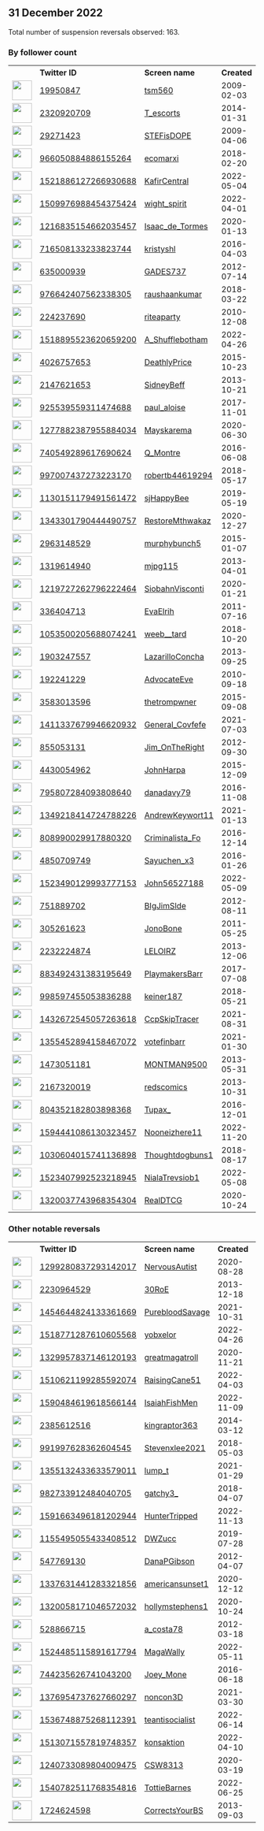 
## 31 December 2022
Total number of suspension reversals observed: 163.

### By follower count
<table><tr><th></th><th align="left">Twitter ID</th><th align="left">Screen name</th>
<th align="left">Created</th><th align="left">Status</th><th align="left">Suspended</th><th align="left">Followers</th>
<tr><td><a href="https://pbs.twimg.com/profile_images/1333756801356095490/Z8sTXXxf_normal.jpg"><img src="https://pbs.twimg.com/profile_images/1333756801356095490/Z8sTXXxf_normal.jpg" width="40px" height="40px" align="center"/></a></td><td><a href="https://twitter.com/intent/user?user_id=19950847">19950847</a></td><td><a href="https://twitter.com/tsm560">tsm560</a></td><td>2009-02-03</td><td align="center"></td><td></td><td>54053</td></tr>
<tr><td><a href="https://pbs.twimg.com/profile_images/1640099738388254726/rLY9IUl8_normal.jpg"><img src="https://pbs.twimg.com/profile_images/1640099738388254726/rLY9IUl8_normal.jpg" width="40px" height="40px" align="center"/></a></td><td><a href="https://twitter.com/intent/user?user_id=2320920709">2320920709</a></td><td><a href="https://twitter.com/T_escorts">T_escorts</a></td><td>2014-01-31</td><td align="center"></td><td>2022-11-16</td><td>46185</td></tr>
<tr><td><a href="https://pbs.twimg.com/profile_images/1609295853902086147/c-hljLX9_normal.jpg"><img src="https://pbs.twimg.com/profile_images/1609295853902086147/c-hljLX9_normal.jpg" width="40px" height="40px" align="center"/></a></td><td><a href="https://twitter.com/intent/user?user_id=29271423">29271423</a></td><td><a href="https://twitter.com/STEFisDOPE">STEFisDOPE</a></td><td>2009-04-06</td><td align="center"></td><td></td><td>32811</td></tr>
<tr><td><a href="https://pbs.twimg.com/profile_images/1430470345161691137/HtOR2tnI_normal.jpg"><img src="https://pbs.twimg.com/profile_images/1430470345161691137/HtOR2tnI_normal.jpg" width="40px" height="40px" align="center"/></a></td><td><a href="https://twitter.com/intent/user?user_id=966050884886155264">966050884886155264</a></td><td><a href="https://twitter.com/ecomarxi">ecomarxi</a></td><td>2018-02-20</td><td align="center"></td><td>2022-12-26</td><td>25771</td></tr>
<tr><td><a href="https://pbs.twimg.com/profile_images/1627267551720865794/GLTa35re_normal.jpg"><img src="https://pbs.twimg.com/profile_images/1627267551720865794/GLTa35re_normal.jpg" width="40px" height="40px" align="center"/></a></td><td><a href="https://twitter.com/intent/user?user_id=1521886127266930688">1521886127266930688</a></td><td><a href="https://twitter.com/KafirCentral">KafirCentral</a></td><td>2022-05-04</td><td align="center">🚫</td><td>2022-07-06</td><td>15491</td></tr>
<tr><td><a href="https://pbs.twimg.com/profile_images/1511655226381684740/phALBy-Z_normal.jpg"><img src="https://pbs.twimg.com/profile_images/1511655226381684740/phALBy-Z_normal.jpg" width="40px" height="40px" align="center"/></a></td><td><a href="https://twitter.com/intent/user?user_id=1509976988454375424">1509976988454375424</a></td><td><a href="https://twitter.com/wight_spirit">wight_spirit</a></td><td>2022-04-01</td><td align="center"></td><td>2022-12-28</td><td>10854</td></tr>
<tr><td><a href="https://pbs.twimg.com/profile_images/1509955299699998726/jbi7iNsU_normal.jpg"><img src="https://pbs.twimg.com/profile_images/1509955299699998726/jbi7iNsU_normal.jpg" width="40px" height="40px" align="center"/></a></td><td><a href="https://twitter.com/intent/user?user_id=1216835154662035457">1216835154662035457</a></td><td><a href="https://twitter.com/Isaac_de_Tormes">Isaac_de_Tormes</a></td><td>2020-01-13</td><td align="center"></td><td>2022-06-27</td><td>9754</td></tr>
<tr><td><a href="https://pbs.twimg.com/profile_images/1281645561402126337/CX3BFue0_normal.jpg"><img src="https://pbs.twimg.com/profile_images/1281645561402126337/CX3BFue0_normal.jpg" width="40px" height="40px" align="center"/></a></td><td><a href="https://twitter.com/intent/user?user_id=716508133233823744">716508133233823744</a></td><td><a href="https://twitter.com/kristyshl">kristyshl</a></td><td>2016-04-03</td><td align="center"></td><td>2022-11-15</td><td>7481</td></tr>
<tr><td><a href="https://pbs.twimg.com/profile_images/929266389420007424/11Q-dtIz_normal.jpg"><img src="https://pbs.twimg.com/profile_images/929266389420007424/11Q-dtIz_normal.jpg" width="40px" height="40px" align="center"/></a></td><td><a href="https://twitter.com/intent/user?user_id=635000939">635000939</a></td><td><a href="https://twitter.com/GADES737">GADES737</a></td><td>2012-07-14</td><td align="center"></td><td>2022-10-05</td><td>5566</td></tr>
<tr><td><a href="https://pbs.twimg.com/profile_images/1601961650457784320/1NxbVrIb_normal.jpg"><img src="https://pbs.twimg.com/profile_images/1601961650457784320/1NxbVrIb_normal.jpg" width="40px" height="40px" align="center"/></a></td><td><a href="https://twitter.com/intent/user?user_id=976642407562338305">976642407562338305</a></td><td><a href="https://twitter.com/raushaankumar">raushaankumar</a></td><td>2018-03-22</td><td align="center"></td><td>2022-11-08</td><td>5525</td></tr>
<tr><td><a href="https://pbs.twimg.com/profile_images/488513095958933505/N60JzzH__normal.png"><img src="https://pbs.twimg.com/profile_images/488513095958933505/N60JzzH__normal.png" width="40px" height="40px" align="center"/></a></td><td><a href="https://twitter.com/intent/user?user_id=224237690">224237690</a></td><td><a href="https://twitter.com/riteaparty">riteaparty</a></td><td>2010-12-08</td><td align="center"></td><td>2022-02-14</td><td>5436</td></tr>
<tr><td><a href="https://pbs.twimg.com/profile_images/1655634495444246528/wtJnjrP7_normal.jpg"><img src="https://pbs.twimg.com/profile_images/1655634495444246528/wtJnjrP7_normal.jpg" width="40px" height="40px" align="center"/></a></td><td><a href="https://twitter.com/intent/user?user_id=1518895523620659200">1518895523620659200</a></td><td><a href="https://twitter.com/A_Shufflebotham">A_Shufflebotham</a></td><td>2022-04-26</td><td align="center"></td><td>2022-12-21</td><td>5164</td></tr>
<tr><td><a href="https://pbs.twimg.com/profile_images/1636823473254289409/35RsDp0S_normal.jpg"><img src="https://pbs.twimg.com/profile_images/1636823473254289409/35RsDp0S_normal.jpg" width="40px" height="40px" align="center"/></a></td><td><a href="https://twitter.com/intent/user?user_id=4026757653">4026757653</a></td><td><a href="https://twitter.com/DeathlyPrice">DeathlyPrice</a></td><td>2015-10-23</td><td align="center"></td><td></td><td>4281</td></tr>
<tr><td><a href="https://pbs.twimg.com/profile_images/1658672505769304064/xmgslnDZ_normal.jpg"><img src="https://pbs.twimg.com/profile_images/1658672505769304064/xmgslnDZ_normal.jpg" width="40px" height="40px" align="center"/></a></td><td><a href="https://twitter.com/intent/user?user_id=2147621653">2147621653</a></td><td><a href="https://twitter.com/SidneyBeff">SidneyBeff</a></td><td>2013-10-21</td><td align="center"></td><td>2022-09-10</td><td>4001</td></tr>
<tr><td><a href="https://pbs.twimg.com/profile_images/983208857764757504/_WZlFRLG_normal.jpg"><img src="https://pbs.twimg.com/profile_images/983208857764757504/_WZlFRLG_normal.jpg" width="40px" height="40px" align="center"/></a></td><td><a href="https://twitter.com/intent/user?user_id=925539559311474688">925539559311474688</a></td><td><a href="https://twitter.com/paul_aloise">paul_aloise</a></td><td>2017-11-01</td><td align="center"></td><td></td><td>3838</td></tr>
<tr><td><a href="https://pbs.twimg.com/profile_images/1616939325458972683/UJou8vYG_normal.jpg"><img src="https://pbs.twimg.com/profile_images/1616939325458972683/UJou8vYG_normal.jpg" width="40px" height="40px" align="center"/></a></td><td><a href="https://twitter.com/intent/user?user_id=1277882387955884034">1277882387955884034</a></td><td><a href="https://twitter.com/Mayskarema">Mayskarema</a></td><td>2020-06-30</td><td align="center"></td><td>2022-12-20</td><td>3824</td></tr>
<tr><td><a href="https://pbs.twimg.com/profile_images/1621694732278661122/x9eVYxAU_normal.jpg"><img src="https://pbs.twimg.com/profile_images/1621694732278661122/x9eVYxAU_normal.jpg" width="40px" height="40px" align="center"/></a></td><td><a href="https://twitter.com/intent/user?user_id=740549289617690624">740549289617690624</a></td><td><a href="https://twitter.com/Q_Montre">Q_Montre</a></td><td>2016-06-08</td><td align="center"></td><td></td><td>3276</td></tr>
<tr><td><a href="https://pbs.twimg.com/profile_images/1661273983654719488/QL7HRQJ3_normal.jpg"><img src="https://pbs.twimg.com/profile_images/1661273983654719488/QL7HRQJ3_normal.jpg" width="40px" height="40px" align="center"/></a></td><td><a href="https://twitter.com/intent/user?user_id=997007437273223170">997007437273223170</a></td><td><a href="https://twitter.com/robertb44619294">robertb44619294</a></td><td>2018-05-17</td><td align="center"></td><td>2022-12-19</td><td>3136</td></tr>
<tr><td><a href="https://pbs.twimg.com/profile_images/1618392141591629824/R_8pq5Jp_normal.jpg"><img src="https://pbs.twimg.com/profile_images/1618392141591629824/R_8pq5Jp_normal.jpg" width="40px" height="40px" align="center"/></a></td><td><a href="https://twitter.com/intent/user?user_id=1130151179491561472">1130151179491561472</a></td><td><a href="https://twitter.com/sjHappyBee">sjHappyBee</a></td><td>2019-05-19</td><td align="center">🚫</td><td>2022-12-25</td><td>3088</td></tr>
<tr><td><a href="https://pbs.twimg.com/profile_images/1472474010743156737/zPJJzZeX_normal.jpg"><img src="https://pbs.twimg.com/profile_images/1472474010743156737/zPJJzZeX_normal.jpg" width="40px" height="40px" align="center"/></a></td><td><a href="https://twitter.com/intent/user?user_id=1343301790444490757">1343301790444490757</a></td><td><a href="https://twitter.com/RestoreMthwakaz">RestoreMthwakaz</a></td><td>2020-12-27</td><td align="center"></td><td>2022-11-30</td><td>2397</td></tr>
<tr><td><a href="https://pbs.twimg.com/profile_images/1057391127718969344/BpGIA7rc_normal.jpg"><img src="https://pbs.twimg.com/profile_images/1057391127718969344/BpGIA7rc_normal.jpg" width="40px" height="40px" align="center"/></a></td><td><a href="https://twitter.com/intent/user?user_id=2963148529">2963148529</a></td><td><a href="https://twitter.com/murphybunch5">murphybunch5</a></td><td>2015-01-07</td><td align="center"></td><td></td><td>2327</td></tr>
<tr><td><a href="https://pbs.twimg.com/profile_images/1300786972781412353/0aGEFZWK_normal.jpg"><img src="https://pbs.twimg.com/profile_images/1300786972781412353/0aGEFZWK_normal.jpg" width="40px" height="40px" align="center"/></a></td><td><a href="https://twitter.com/intent/user?user_id=1319614940">1319614940</a></td><td><a href="https://twitter.com/mjpg115">mjpg115</a></td><td>2013-04-01</td><td align="center"></td><td></td><td>2075</td></tr>
<tr><td><a href="https://pbs.twimg.com/profile_images/1489302761271349253/K10Lw7ls_normal.jpg"><img src="https://pbs.twimg.com/profile_images/1489302761271349253/K10Lw7ls_normal.jpg" width="40px" height="40px" align="center"/></a></td><td><a href="https://twitter.com/intent/user?user_id=1219727262796222464">1219727262796222464</a></td><td><a href="https://twitter.com/SiobahnVisconti">SiobahnVisconti</a></td><td>2020-01-21</td><td align="center"></td><td>2022-12-21</td><td>1940</td></tr>
<tr><td><a href="https://pbs.twimg.com/profile_images/1118036311682822145/dp2_ZyuZ_normal.jpg"><img src="https://pbs.twimg.com/profile_images/1118036311682822145/dp2_ZyuZ_normal.jpg" width="40px" height="40px" align="center"/></a></td><td><a href="https://twitter.com/intent/user?user_id=336404713">336404713</a></td><td><a href="https://twitter.com/EvaElrih">EvaElrih</a></td><td>2011-07-16</td><td align="center">🚫</td><td>2022-11-30</td><td>1928</td></tr>
<tr><td><a href="https://pbs.twimg.com/profile_images/1608121280363905025/mVmx5nde_normal.jpg"><img src="https://pbs.twimg.com/profile_images/1608121280363905025/mVmx5nde_normal.jpg" width="40px" height="40px" align="center"/></a></td><td><a href="https://twitter.com/intent/user?user_id=1053500205688074241">1053500205688074241</a></td><td><a href="https://twitter.com/weeb__tard">weeb__tard</a></td><td>2018-10-20</td><td align="center"></td><td>2022-12-27</td><td>1909</td></tr>
<tr><td><a href="https://pbs.twimg.com/profile_images/1621772509371842565/mpSuK1Ab_normal.jpg"><img src="https://pbs.twimg.com/profile_images/1621772509371842565/mpSuK1Ab_normal.jpg" width="40px" height="40px" align="center"/></a></td><td><a href="https://twitter.com/intent/user?user_id=1903247557">1903247557</a></td><td><a href="https://twitter.com/LazarilloConcha">LazarilloConcha</a></td><td>2013-09-25</td><td align="center"></td><td></td><td>1875</td></tr>
<tr><td><a href="https://pbs.twimg.com/profile_images/1347849695167541250/aUgp4TnD_normal.jpg"><img src="https://pbs.twimg.com/profile_images/1347849695167541250/aUgp4TnD_normal.jpg" width="40px" height="40px" align="center"/></a></td><td><a href="https://twitter.com/intent/user?user_id=192241229">192241229</a></td><td><a href="https://twitter.com/AdvocateEve">AdvocateEve</a></td><td>2010-09-18</td><td align="center"></td><td></td><td>1576</td></tr>
<tr><td><a href="https://pbs.twimg.com/profile_images/1646752525788278786/UnScL-Et_normal.jpg"><img src="https://pbs.twimg.com/profile_images/1646752525788278786/UnScL-Et_normal.jpg" width="40px" height="40px" align="center"/></a></td><td><a href="https://twitter.com/intent/user?user_id=3583013596">3583013596</a></td><td><a href="https://twitter.com/thetrompwner">thetrompwner</a></td><td>2015-09-08</td><td align="center"></td><td>2022-12-27</td><td>1576</td></tr>
<tr><td><a href="https://pbs.twimg.com/profile_images/1632467526608121859/IWBSCH_e_normal.jpg"><img src="https://pbs.twimg.com/profile_images/1632467526608121859/IWBSCH_e_normal.jpg" width="40px" height="40px" align="center"/></a></td><td><a href="https://twitter.com/intent/user?user_id=1411337679946620932">1411337679946620932</a></td><td><a href="https://twitter.com/General_Covfefe">General_Covfefe</a></td><td>2021-07-03</td><td align="center">🚫</td><td>2022-08-04</td><td>1510</td></tr>
<tr><td><a href="https://pbs.twimg.com/profile_images/1608737246496030720/Fl86ztbu_normal.jpg"><img src="https://pbs.twimg.com/profile_images/1608737246496030720/Fl86ztbu_normal.jpg" width="40px" height="40px" align="center"/></a></td><td><a href="https://twitter.com/intent/user?user_id=855053131">855053131</a></td><td><a href="https://twitter.com/Jim_OnTheRight">Jim_OnTheRight</a></td><td>2012-09-30</td><td align="center"></td><td></td><td>1466</td></tr>
<tr><td><a href="https://pbs.twimg.com/profile_images/1608853857827700741/TnwWJYzi_normal.jpg"><img src="https://pbs.twimg.com/profile_images/1608853857827700741/TnwWJYzi_normal.jpg" width="40px" height="40px" align="center"/></a></td><td><a href="https://twitter.com/intent/user?user_id=4430054962">4430054962</a></td><td><a href="https://twitter.com/JohnHarpa">JohnHarpa</a></td><td>2015-12-09</td><td align="center"></td><td></td><td>1334</td></tr>
<tr><td><a href="https://pbs.twimg.com/profile_images/1146474412964605953/2r7k1uuG_normal.jpg"><img src="https://pbs.twimg.com/profile_images/1146474412964605953/2r7k1uuG_normal.jpg" width="40px" height="40px" align="center"/></a></td><td><a href="https://twitter.com/intent/user?user_id=795807284093808640">795807284093808640</a></td><td><a href="https://twitter.com/danadavy79">danadavy79</a></td><td>2016-11-08</td><td align="center">👋</td><td></td><td>1258</td></tr>
<tr><td><a href="https://pbs.twimg.com/profile_images/1349218732816674817/VQuJXVid_normal.jpg"><img src="https://pbs.twimg.com/profile_images/1349218732816674817/VQuJXVid_normal.jpg" width="40px" height="40px" align="center"/></a></td><td><a href="https://twitter.com/intent/user?user_id=1349218414724788226">1349218414724788226</a></td><td><a href="https://twitter.com/AndrewKeywort11">AndrewKeywort11</a></td><td>2021-01-13</td><td align="center"></td><td>2022-06-19</td><td>1238</td></tr>
<tr><td><a href="https://pbs.twimg.com/profile_images/984467344884928512/887wMcUC_normal.jpg"><img src="https://pbs.twimg.com/profile_images/984467344884928512/887wMcUC_normal.jpg" width="40px" height="40px" align="center"/></a></td><td><a href="https://twitter.com/intent/user?user_id=808990029917880320">808990029917880320</a></td><td><a href="https://twitter.com/Criminalista_Fo">Criminalista_Fo</a></td><td>2016-12-14</td><td align="center"></td><td>2022-12-08</td><td>1224</td></tr>
<tr><td><a href="https://pbs.twimg.com/profile_images/1527630950116507654/tXcW5TqM_normal.jpg"><img src="https://pbs.twimg.com/profile_images/1527630950116507654/tXcW5TqM_normal.jpg" width="40px" height="40px" align="center"/></a></td><td><a href="https://twitter.com/intent/user?user_id=4850709749">4850709749</a></td><td><a href="https://twitter.com/Sayuchen_x3">Sayuchen_x3</a></td><td>2016-01-26</td><td align="center"></td><td>2022-08-04</td><td>1220</td></tr>
<tr><td><a href="https://pbs.twimg.com/profile_images/1591449999623294977/D9GjjkRV_normal.jpg"><img src="https://pbs.twimg.com/profile_images/1591449999623294977/D9GjjkRV_normal.jpg" width="40px" height="40px" align="center"/></a></td><td><a href="https://twitter.com/intent/user?user_id=1523490129993777153">1523490129993777153</a></td><td><a href="https://twitter.com/John56527188">John56527188</a></td><td>2022-05-09</td><td align="center"></td><td>2022-12-02</td><td>1205</td></tr>
<tr><td><a href="https://pbs.twimg.com/profile_images/787283249315786753/qwuMB4vs_normal.jpg"><img src="https://pbs.twimg.com/profile_images/787283249315786753/qwuMB4vs_normal.jpg" width="40px" height="40px" align="center"/></a></td><td><a href="https://twitter.com/intent/user?user_id=751889702">751889702</a></td><td><a href="https://twitter.com/BIgJimSlde">BIgJimSlde</a></td><td>2012-08-11</td><td align="center"></td><td></td><td>1188</td></tr>
<tr><td><a href="https://pbs.twimg.com/profile_images/1564685002327179264/roux_9F8_normal.jpg"><img src="https://pbs.twimg.com/profile_images/1564685002327179264/roux_9F8_normal.jpg" width="40px" height="40px" align="center"/></a></td><td><a href="https://twitter.com/intent/user?user_id=305261623">305261623</a></td><td><a href="https://twitter.com/JonoBone">JonoBone</a></td><td>2011-05-25</td><td align="center"></td><td>2022-11-28</td><td>1163</td></tr>
<tr><td><a href="https://pbs.twimg.com/profile_images/1612795539053023232/6bkwtLxt_normal.jpg"><img src="https://pbs.twimg.com/profile_images/1612795539053023232/6bkwtLxt_normal.jpg" width="40px" height="40px" align="center"/></a></td><td><a href="https://twitter.com/intent/user?user_id=2232224874">2232224874</a></td><td><a href="https://twitter.com/LELOIRZ">LELOIRZ</a></td><td>2013-12-06</td><td align="center"></td><td>2022-12-15</td><td>1158</td></tr>
<tr><td><a href="https://pbs.twimg.com/profile_images/1611905942265729024/wvc3GpgV_normal.jpg"><img src="https://pbs.twimg.com/profile_images/1611905942265729024/wvc3GpgV_normal.jpg" width="40px" height="40px" align="center"/></a></td><td><a href="https://twitter.com/intent/user?user_id=883492431383195649">883492431383195649</a></td><td><a href="https://twitter.com/PlaymakersBarr">PlaymakersBarr</a></td><td>2017-07-08</td><td align="center"></td><td></td><td>1111</td></tr>
<tr><td><a href="https://pbs.twimg.com/profile_images/1623369543690162184/8p4qvVAj_normal.jpg"><img src="https://pbs.twimg.com/profile_images/1623369543690162184/8p4qvVAj_normal.jpg" width="40px" height="40px" align="center"/></a></td><td><a href="https://twitter.com/intent/user?user_id=998597455053836288">998597455053836288</a></td><td><a href="https://twitter.com/keiner187">keiner187</a></td><td>2018-05-21</td><td align="center"></td><td>2022-09-24</td><td>1094</td></tr>
<tr><td><a href="https://pbs.twimg.com/profile_images/1586412844974751746/15pDxhr__normal.jpg"><img src="https://pbs.twimg.com/profile_images/1586412844974751746/15pDxhr__normal.jpg" width="40px" height="40px" align="center"/></a></td><td><a href="https://twitter.com/intent/user?user_id=1432672545057263618">1432672545057263618</a></td><td><a href="https://twitter.com/CcpSkipTracer">CcpSkipTracer</a></td><td>2021-08-31</td><td align="center"></td><td>2022-11-19</td><td>1093</td></tr>
<tr><td><a href="https://pbs.twimg.com/profile_images/1641868324513497088/NJ4D2EUG_normal.jpg"><img src="https://pbs.twimg.com/profile_images/1641868324513497088/NJ4D2EUG_normal.jpg" width="40px" height="40px" align="center"/></a></td><td><a href="https://twitter.com/intent/user?user_id=1355452894158467072">1355452894158467072</a></td><td><a href="https://twitter.com/votefinbarr">votefinbarr</a></td><td>2021-01-30</td><td align="center"></td><td>2022-02-23</td><td>1026</td></tr>
<tr><td><a href="https://pbs.twimg.com/profile_images/795952413307846656/MDsbUKLM_normal.jpg"><img src="https://pbs.twimg.com/profile_images/795952413307846656/MDsbUKLM_normal.jpg" width="40px" height="40px" align="center"/></a></td><td><a href="https://twitter.com/intent/user?user_id=1473051181">1473051181</a></td><td><a href="https://twitter.com/MONTMAN9500">MONTMAN9500</a></td><td>2013-05-31</td><td align="center"></td><td></td><td>1018</td></tr>
<tr><td><a href="https://pbs.twimg.com/profile_images/1568541684731887617/4MOeWKC1_normal.jpg"><img src="https://pbs.twimg.com/profile_images/1568541684731887617/4MOeWKC1_normal.jpg" width="40px" height="40px" align="center"/></a></td><td><a href="https://twitter.com/intent/user?user_id=2167320019">2167320019</a></td><td><a href="https://twitter.com/redscomics">redscomics</a></td><td>2013-10-31</td><td align="center"></td><td>2022-10-22</td><td>1011</td></tr>
<tr><td><a href="https://pbs.twimg.com/profile_images/1608923901823778817/5RQXf1gx_normal.jpg"><img src="https://pbs.twimg.com/profile_images/1608923901823778817/5RQXf1gx_normal.jpg" width="40px" height="40px" align="center"/></a></td><td><a href="https://twitter.com/intent/user?user_id=804352182803898368">804352182803898368</a></td><td><a href="https://twitter.com/Tupax_">Tupax_</a></td><td>2016-12-01</td><td align="center">👋</td><td></td><td>983</td></tr>
<tr><td><a href="https://pbs.twimg.com/profile_images/1645110624618160128/VVKCvI5Y_normal.jpg"><img src="https://pbs.twimg.com/profile_images/1645110624618160128/VVKCvI5Y_normal.jpg" width="40px" height="40px" align="center"/></a></td><td><a href="https://twitter.com/intent/user?user_id=1594441086130323457">1594441086130323457</a></td><td><a href="https://twitter.com/Nooneizhere11">Nooneizhere11</a></td><td>2022-11-20</td><td align="center"></td><td>2022-12-14</td><td>912</td></tr>
<tr><td><a href="https://pbs.twimg.com/profile_images/1035496148214009856/1yaQSKcm_normal.jpg"><img src="https://pbs.twimg.com/profile_images/1035496148214009856/1yaQSKcm_normal.jpg" width="40px" height="40px" align="center"/></a></td><td><a href="https://twitter.com/intent/user?user_id=1030604015741136898">1030604015741136898</a></td><td><a href="https://twitter.com/Thoughtdogbuns1">Thoughtdogbuns1</a></td><td>2018-08-17</td><td align="center"></td><td>2022-10-23</td><td>907</td></tr>
<tr><td><a href="https://pbs.twimg.com/profile_images/1543760965619138560/o4gR53fO_normal.jpg"><img src="https://pbs.twimg.com/profile_images/1543760965619138560/o4gR53fO_normal.jpg" width="40px" height="40px" align="center"/></a></td><td><a href="https://twitter.com/intent/user?user_id=1523407992523218945">1523407992523218945</a></td><td><a href="https://twitter.com/NialaTrevsiob1">NialaTrevsiob1</a></td><td>2022-05-08</td><td align="center">👋</td><td>2022-12-20</td><td>816</td></tr>
<tr><td><a href="https://pbs.twimg.com/profile_images/1340299581486215172/tP0_pOTc_normal.jpg"><img src="https://pbs.twimg.com/profile_images/1340299581486215172/tP0_pOTc_normal.jpg" width="40px" height="40px" align="center"/></a></td><td><a href="https://twitter.com/intent/user?user_id=1320037743968354304">1320037743968354304</a></td><td><a href="https://twitter.com/RealDTCG">RealDTCG</a></td><td>2020-10-24</td><td align="center"></td><td>2022-10-29</td><td>809</td></tr>
</table>

### Other notable reversals
<table><tr><th></th><th align="left">Twitter ID</th><th align="left">Screen name</th>
<th align="left">Created</th><th align="left">Status</th><th align="left">Suspended</th><th align="left">Followers</th>
<tr><td><a href="https://pbs.twimg.com/profile_images/1654561640510021633/PJVmR6cw_normal.jpg"><img src="https://pbs.twimg.com/profile_images/1654561640510021633/PJVmR6cw_normal.jpg" width="40px" height="40px" align="center"/></a></td><td><a href="https://twitter.com/intent/user?user_id=1299280837293142017">1299280837293142017</a></td><td><a href="https://twitter.com/NervousAutist">NervousAutist</a></td><td>2020-08-28</td><td align="center"></td><td>2022-10-30</td><td>399</td></tr>
<tr><td><a href="https://pbs.twimg.com/profile_images/1023374771881435137/KeN_-5XQ_normal.jpg"><img src="https://pbs.twimg.com/profile_images/1023374771881435137/KeN_-5XQ_normal.jpg" width="40px" height="40px" align="center"/></a></td><td><a href="https://twitter.com/intent/user?user_id=2230964529">2230964529</a></td><td><a href="https://twitter.com/30RoE">30RoE</a></td><td>2013-12-18</td><td align="center"></td><td>2022-12-26</td><td>126</td></tr>
<tr><td><a href="https://pbs.twimg.com/profile_images/1612529639486001152/djYsI5iX_normal.jpg"><img src="https://pbs.twimg.com/profile_images/1612529639486001152/djYsI5iX_normal.jpg" width="40px" height="40px" align="center"/></a></td><td><a href="https://twitter.com/intent/user?user_id=1454644824133361669">1454644824133361669</a></td><td><a href="https://twitter.com/PurebloodSavage">PurebloodSavage</a></td><td>2021-10-31</td><td align="center"></td><td>2022-12-27</td><td>222</td></tr>
<tr><td><a href="https://pbs.twimg.com/profile_images/1532286724071690240/BQW2OVhB_normal.jpg"><img src="https://pbs.twimg.com/profile_images/1532286724071690240/BQW2OVhB_normal.jpg" width="40px" height="40px" align="center"/></a></td><td><a href="https://twitter.com/intent/user?user_id=1518771287610605568">1518771287610605568</a></td><td><a href="https://twitter.com/yobxelor">yobxelor</a></td><td>2022-04-26</td><td align="center"></td><td>2022-12-27</td><td>303</td></tr>
<tr><td><a href="https://pbs.twimg.com/profile_images/1526412334444556288/aIy1faaL_normal.jpg"><img src="https://pbs.twimg.com/profile_images/1526412334444556288/aIy1faaL_normal.jpg" width="40px" height="40px" align="center"/></a></td><td><a href="https://twitter.com/intent/user?user_id=1329957837146120193">1329957837146120193</a></td><td><a href="https://twitter.com/greatmagatroll">greatmagatroll</a></td><td>2020-11-21</td><td align="center"></td><td>2022-12-18</td><td>13</td></tr>
<tr><td><a href="https://pbs.twimg.com/profile_images/1661703620562124801/uQHDC871_normal.jpg"><img src="https://pbs.twimg.com/profile_images/1661703620562124801/uQHDC871_normal.jpg" width="40px" height="40px" align="center"/></a></td><td><a href="https://twitter.com/intent/user?user_id=1510621199285592074">1510621199285592074</a></td><td><a href="https://twitter.com/RaisingCane51">RaisingCane51</a></td><td>2022-04-03</td><td align="center"></td><td>2022-12-27</td><td>85</td></tr>
<tr><td><a href="https://pbs.twimg.com/profile_images/1597304502947823616/SujHrXAh_normal.jpg"><img src="https://pbs.twimg.com/profile_images/1597304502947823616/SujHrXAh_normal.jpg" width="40px" height="40px" align="center"/></a></td><td><a href="https://twitter.com/intent/user?user_id=1590484619618566144">1590484619618566144</a></td><td><a href="https://twitter.com/IsaiahFishMen">IsaiahFishMen</a></td><td>2022-11-09</td><td align="center">👋</td><td>2023-01-01</td><td>3</td></tr>
<tr><td><a href="https://pbs.twimg.com/profile_images/1627959052943888385/cN8mYdXN_normal.jpg"><img src="https://pbs.twimg.com/profile_images/1627959052943888385/cN8mYdXN_normal.jpg" width="40px" height="40px" align="center"/></a></td><td><a href="https://twitter.com/intent/user?user_id=2385612516">2385612516</a></td><td><a href="https://twitter.com/kingraptor363">kingraptor363</a></td><td>2014-03-12</td><td align="center"></td><td>2022-12-26</td><td>145</td></tr>
<tr><td><a href="https://pbs.twimg.com/profile_images/1406826894906073088/-gjYNHxC_normal.jpg"><img src="https://pbs.twimg.com/profile_images/1406826894906073088/-gjYNHxC_normal.jpg" width="40px" height="40px" align="center"/></a></td><td><a href="https://twitter.com/intent/user?user_id=991997628362604545">991997628362604545</a></td><td><a href="https://twitter.com/Stevenxlee2021">Stevenxlee2021</a></td><td>2018-05-03</td><td align="center"></td><td>2022-12-20</td><td>408</td></tr>
<tr><td><a href="https://pbs.twimg.com/profile_images/1362387163300700161/rBrHfgqX_normal.jpg"><img src="https://pbs.twimg.com/profile_images/1362387163300700161/rBrHfgqX_normal.jpg" width="40px" height="40px" align="center"/></a></td><td><a href="https://twitter.com/intent/user?user_id=1355132433633579011">1355132433633579011</a></td><td><a href="https://twitter.com/lump_t">lump_t</a></td><td>2021-01-29</td><td align="center"></td><td>2022-12-23</td><td>68</td></tr>
<tr><td><a href="https://pbs.twimg.com/profile_images/1650260682271514626/fX-2gde1_normal.jpg"><img src="https://pbs.twimg.com/profile_images/1650260682271514626/fX-2gde1_normal.jpg" width="40px" height="40px" align="center"/></a></td><td><a href="https://twitter.com/intent/user?user_id=982733912484040705">982733912484040705</a></td><td><a href="https://twitter.com/gatchy3_">gatchy3_</a></td><td>2018-04-07</td><td align="center"></td><td>2022-12-26</td><td>354</td></tr>
<tr><td><a href="https://pbs.twimg.com/profile_images/1592872410696630273/X8-caIHx_normal.jpg"><img src="https://pbs.twimg.com/profile_images/1592872410696630273/X8-caIHx_normal.jpg" width="40px" height="40px" align="center"/></a></td><td><a href="https://twitter.com/intent/user?user_id=1591663496181202944">1591663496181202944</a></td><td><a href="https://twitter.com/HunterTripped">HunterTripped</a></td><td>2022-11-13</td><td align="center"></td><td>2022-12-16</td><td>17</td></tr>
<tr><td><a href="https://pbs.twimg.com/profile_images/1421127011687309312/mgwC2zs0_normal.jpg"><img src="https://pbs.twimg.com/profile_images/1421127011687309312/mgwC2zs0_normal.jpg" width="40px" height="40px" align="center"/></a></td><td><a href="https://twitter.com/intent/user?user_id=1155495055433408512">1155495055433408512</a></td><td><a href="https://twitter.com/DWZucc">DWZucc</a></td><td>2019-07-28</td><td align="center"></td><td>2022-12-23</td><td>214</td></tr>
<tr><td><a href="https://pbs.twimg.com/profile_images/1624931420278865922/3oRss0nK_normal.jpg"><img src="https://pbs.twimg.com/profile_images/1624931420278865922/3oRss0nK_normal.jpg" width="40px" height="40px" align="center"/></a></td><td><a href="https://twitter.com/intent/user?user_id=547769130">547769130</a></td><td><a href="https://twitter.com/DanaPGibson">DanaPGibson</a></td><td>2012-04-07</td><td align="center"></td><td>2022-12-01</td><td>93</td></tr>
<tr><td><a href="https://pbs.twimg.com/profile_images/1392207531875909634/CJOcskT4_normal.jpg"><img src="https://pbs.twimg.com/profile_images/1392207531875909634/CJOcskT4_normal.jpg" width="40px" height="40px" align="center"/></a></td><td><a href="https://twitter.com/intent/user?user_id=1337631441283321856">1337631441283321856</a></td><td><a href="https://twitter.com/americansunset1">americansunset1</a></td><td>2020-12-12</td><td align="center"></td><td>2022-10-02</td><td>169</td></tr>
<tr><td><a href="https://pbs.twimg.com/profile_images/1364640960383131648/jDWGHIcp_normal.jpg"><img src="https://pbs.twimg.com/profile_images/1364640960383131648/jDWGHIcp_normal.jpg" width="40px" height="40px" align="center"/></a></td><td><a href="https://twitter.com/intent/user?user_id=1320058171046572032">1320058171046572032</a></td><td><a href="https://twitter.com/hollymstephens1">hollymstephens1</a></td><td>2020-10-24</td><td align="center"></td><td>2022-12-12</td><td>69</td></tr>
<tr><td><a href="https://pbs.twimg.com/profile_images/1177987461248618496/SeHF48Fl_normal.jpg"><img src="https://pbs.twimg.com/profile_images/1177987461248618496/SeHF48Fl_normal.jpg" width="40px" height="40px" align="center"/></a></td><td><a href="https://twitter.com/intent/user?user_id=528866715">528866715</a></td><td><a href="https://twitter.com/a_costa78">a_costa78</a></td><td>2012-03-18</td><td align="center"></td><td>2022-12-20</td><td>69</td></tr>
<tr><td><a href="https://pbs.twimg.com/profile_images/1628219565791379458/L2TrbrWV_normal.jpg"><img src="https://pbs.twimg.com/profile_images/1628219565791379458/L2TrbrWV_normal.jpg" width="40px" height="40px" align="center"/></a></td><td><a href="https://twitter.com/intent/user?user_id=1524485115891617794">1524485115891617794</a></td><td><a href="https://twitter.com/MagaWally">MagaWally</a></td><td>2022-05-11</td><td align="center"></td><td>2022-12-16</td><td>196</td></tr>
<tr><td><a href="https://pbs.twimg.com/profile_images/1239673043284299776/hV8hKGej_normal.jpg"><img src="https://pbs.twimg.com/profile_images/1239673043284299776/hV8hKGej_normal.jpg" width="40px" height="40px" align="center"/></a></td><td><a href="https://twitter.com/intent/user?user_id=744235626741043200">744235626741043200</a></td><td><a href="https://twitter.com/Joey_Mone">Joey_Mone</a></td><td>2016-06-18</td><td align="center"></td><td>2022-12-03</td><td>8</td></tr>
<tr><td><a href="https://pbs.twimg.com/profile_images/1376957101914869773/KXCikTko_normal.jpg"><img src="https://pbs.twimg.com/profile_images/1376957101914869773/KXCikTko_normal.jpg" width="40px" height="40px" align="center"/></a></td><td><a href="https://twitter.com/intent/user?user_id=1376954737627660297">1376954737627660297</a></td><td><a href="https://twitter.com/noncon3D">noncon3D</a></td><td>2021-03-30</td><td align="center"></td><td>2022-11-03</td><td>203</td></tr>
<tr><td><a href="https://pbs.twimg.com/profile_images/1574856375590653964/SGs4SfAd_normal.jpg"><img src="https://pbs.twimg.com/profile_images/1574856375590653964/SGs4SfAd_normal.jpg" width="40px" height="40px" align="center"/></a></td><td><a href="https://twitter.com/intent/user?user_id=1536748875268112391">1536748875268112391</a></td><td><a href="https://twitter.com/teantisocialist">teantisocialist</a></td><td>2022-06-14</td><td align="center"></td><td>2022-12-26</td><td>16</td></tr>
<tr><td><a href="https://pbs.twimg.com/profile_images/1556377493258526722/7_fLXRQZ_normal.jpg"><img src="https://pbs.twimg.com/profile_images/1556377493258526722/7_fLXRQZ_normal.jpg" width="40px" height="40px" align="center"/></a></td><td><a href="https://twitter.com/intent/user?user_id=1513071557819748357">1513071557819748357</a></td><td><a href="https://twitter.com/konsaktion">konsaktion</a></td><td>2022-04-10</td><td align="center"></td><td>2022-12-12</td><td>131</td></tr>
<tr><td><a href="https://pbs.twimg.com/profile_images/1577134044587954178/JqfNr-OV_normal.jpg"><img src="https://pbs.twimg.com/profile_images/1577134044587954178/JqfNr-OV_normal.jpg" width="40px" height="40px" align="center"/></a></td><td><a href="https://twitter.com/intent/user?user_id=1240733089804009475">1240733089804009475</a></td><td><a href="https://twitter.com/CSW8313">CSW8313</a></td><td>2020-03-19</td><td align="center">🔒</td><td>2022-12-04</td><td>1</td></tr>
<tr><td><a href="https://pbs.twimg.com/profile_images/1541023318396080129/G0UpQ3BX_normal.jpg"><img src="https://pbs.twimg.com/profile_images/1541023318396080129/G0UpQ3BX_normal.jpg" width="40px" height="40px" align="center"/></a></td><td><a href="https://twitter.com/intent/user?user_id=1540782511768354816">1540782511768354816</a></td><td><a href="https://twitter.com/TottieBarnes">TottieBarnes</a></td><td>2022-06-25</td><td align="center"></td><td>2022-12-05</td><td>326</td></tr>
<tr><td><a href="https://pbs.twimg.com/profile_images/1648127040674201602/bTcEB7z4_normal.jpg"><img src="https://pbs.twimg.com/profile_images/1648127040674201602/bTcEB7z4_normal.jpg" width="40px" height="40px" align="center"/></a></td><td><a href="https://twitter.com/intent/user?user_id=1724624598">1724624598</a></td><td><a href="https://twitter.com/CorrectsYourBS">CorrectsYourBS</a></td><td>2013-09-03</td><td align="center"></td><td>2022-12-23</td><td>275</td></tr>
</table>
